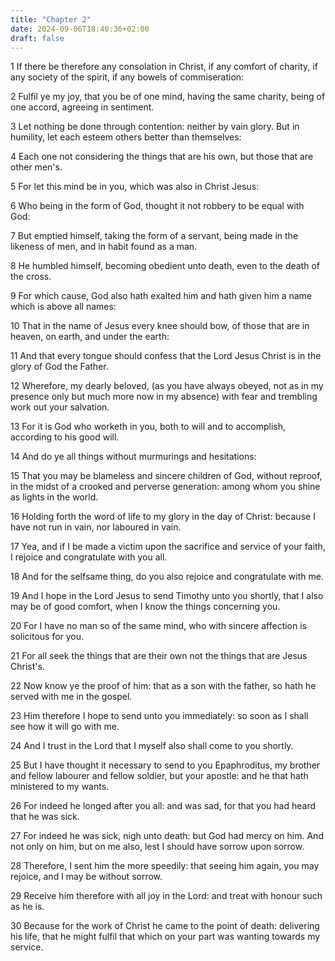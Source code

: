 ```yaml
---
title: "Chapter 2"
date: 2024-09-06T18:40:36+02:00
draft: false
---
```




1 If there be therefore any consolation in Christ, if any comfort of charity, if any society of the spirit, if any bowels of commiseration:

2 Fulfil ye my joy, that you be of one mind, having the same charity, being of one accord, agreeing in sentiment.

3 Let nothing be done through contention: neither by vain glory. But in humility, let each esteem others better than themselves:

4 Each one not considering the things that are his own, but those that are other men's.

5 For let this mind be in you, which was also in Christ Jesus:

6 Who being in the form of God, thought it not robbery to be equal with God:

7 But emptied himself, taking the form of a servant, being made in the likeness of men, and in habit found as a man.

8 He humbled himself, becoming obedient unto death, even to the death of the cross.

9 For which cause, God also hath exalted him and hath given him a name which is above all names:

10 That in the name of Jesus every knee should bow, of those that are in heaven, on earth, and under the earth:

11 And that every tongue should confess that the Lord Jesus Christ is in the glory of God the Father.

12 Wherefore, my dearly beloved, (as you have always obeyed, not as in my presence only but much more now in my absence) with fear and trembling work out your salvation.

13 For it is God who worketh in you, both to will and to accomplish, according to his good will.

14 And do ye all things without murmurings and hesitations:

15 That you may be blameless and sincere children of God, without reproof, in the midst of a crooked and perverse generation: among whom you shine as lights in the world.

16 Holding forth the word of life to my glory in the day of Christ: because I have not run in vain, nor laboured in vain.

17 Yea, and if I be made a victim upon the sacrifice and service of your faith, I rejoice and congratulate with you all.

18 And for the selfsame thing, do you also rejoice and congratulate with me.

19 And I hope in the Lord Jesus to send Timothy unto you shortly, that I also may be of good comfort, when I know the things concerning you.

20 For I have no man so of the same mind, who with sincere affection is solicitous for you.

21 For all seek the things that are their own not the things that are Jesus Christ's.

22 Now know ye the proof of him: that as a son with the father, so hath he served with me in the gospel.

23 Him therefore I hope to send unto you immediately: so soon as I shall see how it will go with me.

24 And I trust in the Lord that I myself also shall come to you shortly.

25 But I have thought it necessary to send to you Epaphroditus, my brother and fellow labourer and fellow soldier, but your apostle: and he that hath ministered to my wants.

26 For indeed he longed after you all: and was sad, for that you had heard that he was sick.

27 For indeed he was sick, nigh unto death: but God had mercy on him. And not only on him, but on me also, lest I should have sorrow upon sorrow.

28 Therefore, I sent him the more speedily: that seeing him again, you may rejoice, and I may be without sorrow.

29 Receive him therefore with all joy in the Lord: and treat with honour such as he is.

30 Because for the work of Christ he came to the point of death: delivering his life, that he might fulfil that which on your part was wanting towards my service.

